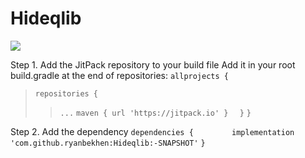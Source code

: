 # Hideqlib
[![](https://jitpack.io/v/ryanbekhen/Hideqlib.svg)](https://jitpack.io/#ryanbekhen/Hideqlib)

Step 1. Add the JitPack repository to your build file 
Add it in your root build.gradle at the end of repositories:
`allprojects {`
>`repositories {`
>>`...`
>>`maven { url 'https://jitpack.io' }`
>`  }`
`}`

Step 2. Add the dependency
`dependencies {`
`        implementation 'com.github.ryanbekhen:Hideqlib:-SNAPSHOT'`
`}`
